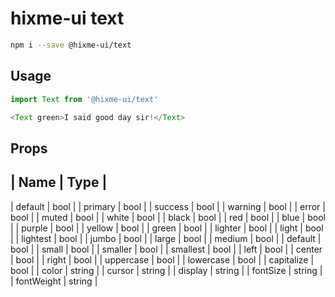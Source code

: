 # hixme-ui text

```bash
npm i --save @hixme-ui/text
```

## Usage

```javascript
import Text from '@hixme-ui/text'

<Text green>I said good day sir!</Text>
```

## Props

| Name            | Type        |
---------------------------------
| default         | bool        |
| primary         | bool        |
| success         | bool        |
| warning         | bool        |
| error           | bool        |
| muted           | bool        |
| white           | bool        |
| black           | bool        |
| red             | bool        |
| blue            | bool        |
| purple          | bool        |
| yellow          | bool        |
| green           | bool        |
| lighter         | bool        |
| light           | bool        |
| lightest        | bool        |
| jumbo           | bool        |
| large           | bool        |
| medium          | bool        |
| default         | bool        |
| small           | bool        |
| smaller         | bool        |
| smallest        | bool        |
| left            | bool        |
| center          | bool        |
| right           | bool        |
| uppercase       | bool        |
| lowercase       | bool        |
| capitalize      | bool        |
| color           | string      |
| cursor          | string      |
| display         | string      |
| fontSize        | string      |
| fontWeight      | string      |
